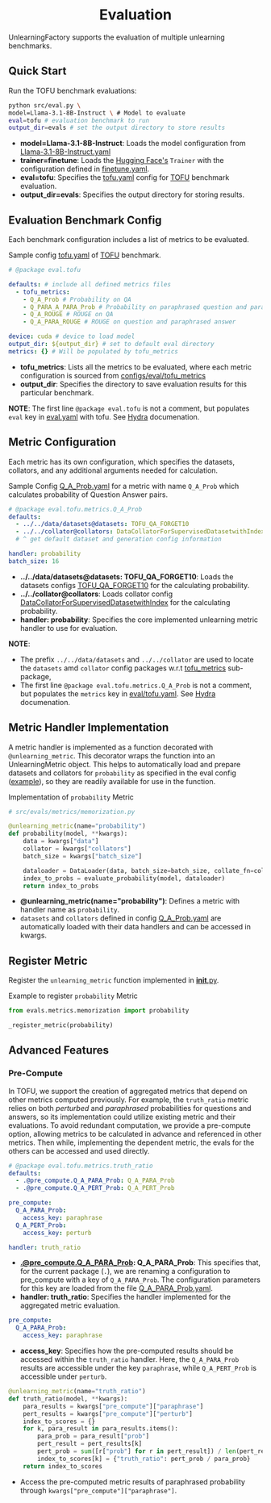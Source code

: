 <div align="center">    
 
# Evaluation

</div>

UnlearningFactory supports the evaluation of multiple unlearning benchmarks.



## Quick Start
Run the TOFU benchmark evaluations:
```bash
python src/eval.py \
model=Llama-3.1-8B-Instruct \ # Model to evaluate
eval=tofu # evaluation benchmark to run
output_dir=evals # set the output directory to store results
```

- **model=Llama-3.1-8B-Instruct**: Loads the model configuration from [Llama-3.1-8B-Instruct.yaml](../configs/model/Llama-3.1-8B-Instruct.yaml)
- **trainer=finetune**: Loads the [Hugging Face's](https://github.com/huggingface/transformers/blob/v4.45.1/src/transformers/trainer.py) `Trainer` with the configuration defined in [finetune.yaml](../configs/trainer/finetune.yaml).
- **eval=tofu**: Specifies the [tofu.yaml](../configs/eval/tofu.yaml) config for [TOFU](https://arxiv.org/abs/2401.06121) benchmark evaluation.
- **output_dir=evals**: Specifies the output directory for storing results.


## Evaluation Benchmark Config

Each benchmark configuration includes a list of metrics to be evaluated.

Sample config [tofu.yaml](../configs/eval/tofu.yaml) of [TOFU](https://arxiv.org/abs/2401.06121) benchmark.
```yaml
# @package eval.tofu

defaults: # include all defined metrics files
  - tofu_metrics: 
    - Q_A_Prob # Probability on QA
    - Q_PARA_A_PARA_Prob # Probability on paraphrased question and paraphrased anser
    - Q_A_ROUGE # ROUGE on QA
    - Q_A_PARA_ROUGE # ROUGE on question and paraphrased answer

device: cuda # device to load model
output_dir: ${output_dir} # set to default eval directory
metrics: {} # Will be populated by tofu_metrics
```

- **tofu_metrics**: Lists all the metrics to be evaluated, where each metric configuration is sourced from [configs/eval/tofu_metrics](../configs/eval/tofu_metrics/)
- **output_dir**: Specifies the directory to save evaluation results for this particular benchmark.

__NOTE__: The first line `@package eval.tofu` is not a comment, but populates `eval` key in [eval.yaml](../configs/eval.yaml) with tofu. See [Hydra](https://hydra.cc/docs/upgrades/0.11_to_1.0/adding_a_package_directive/) documenation.


## Metric Configuration


Each metric has its own configuration, which specifies the datasets, collators, and any additional arguments needed for calculation.

Sample Config [Q_A_Prob.yaml](../configs/eval/tofu_metrics/Q_A_Prob.yaml) for a metric with name `Q_A_Prob` which calculates probability of Question Answer pairs.
```yaml
# @package eval.tofu.metrics.Q_A_Prob
defaults:
  - ../../data/datasets@datasets: TOFU_QA_FORGET10
  - ../../collator@collators: DataCollatorForSupervisedDatasetwithIndex
  # ^ get default dataset and generation config information

handler: probability
batch_size: 16
```

- **../../data/datasets@datasets: TOFU_QA_FORGET10**: Loads the datasets configs [TOFU_QA_FORGET10](../configs/data/datasets/TOFU_QA_FORGET10.yaml) for the calculating probability. 
- **../../collator@collators**: Loads collator config [DataCollatorForSupervisedDatasetwithIndex](../configs/collator/DataCollatorForSupervisedDatasetwithIndex.yaml) for the calculating probability.
- **handler: probability**: Specifies the core implemented unlearning metric handler to use for evaluation.


__NOTE__: 
- The prefix `../../data/datasets` and `../../collator` are used to locate the `datasets` amd `collator` config packages w.r.t [tofu_metrics](../configs/eval/tofu_metrics/) sub-package,
- The first line `@package eval.tofu.metrics.Q_A_Prob` is not a comment, but populates the `metrics` key in [eval/tofu.yaml](../configs/eval/tofu.yaml). See [Hydra](https://hydra.cc/docs/upgrades/0.11_to_1.0/adding_a_package_directive/) documenation.

## Metric Handler Implementation




A metric handler is implemented as a function decorated with `@unlearning_metric`. This decorator wraps the function into an UnlearningMetric object. This helps to automatically load and prepare datasets and collators for `probability` as specified in the eval config ([example](../configs/eval/tofu_metrics/Q_A_Prob.yaml)), so they are readily available for use in the function.

Implementation of `probability` Metric

```python
# src/evals/metrics/memorization.py

@unlearning_metric(name="probability")
def probability(model, **kwargs):
    data = kwargs["data"]
    collator = kwargs["collators"]
    batch_size = kwargs["batch_size"]

    dataloader = DataLoader(data, batch_size=batch_size, collate_fn=collator)
    index_to_probs = evaluate_probability(model, dataloader)
    return index_to_probs
```

- **@unlearning_metric(name="probability")**: Defines a metric with handler name as `probability`.
- `datasets` and `collators` defined in config [Q_A_Prob.yaml](../configs/eval/tofu_metrics/Q_A_Prob.yaml) are automatically loaded with their data handlers and can be accessed in kwargs.


## Register Metric

Register the `unlearning_metric` function implemented in [__init__.py](../src/evals/metrics/__init__.py).

Example to register  `probability` Metric

```python
from evals.metrics.memorization import probability

_register_metric(probability)
```

## Advanced Features

### Pre-Compute

In TOFU, we support the creation of aggregated metrics that depend on other metrics computed previously. For example, the `truth_ratio` metric relies on both *perturbed* and *paraphrased* probabilities for questions and answers, so its implementation could utilize existing metric and their evaluations. To avoid redundant computation, we provide a pre-compute option, allowing metrics to be calculated in advance and referenced in other metrics. Then while, implementing the dependent metric, the evals for the others can be accessed and used directly.

```yaml
# @package eval.tofu.metrics.truth_ratio
defaults:
  - .@pre_compute.Q_A_PARA_Prob: Q_A_PARA_Prob
  - .@pre_compute.Q_A_PERT_Prob: Q_A_PERT_Prob

pre_compute:
  Q_A_PARA_Prob:
    access_key: paraphrase
  Q_A_PERT_Prob:
    access_key: perturb

handler: truth_ratio
```
- **.@pre_compute.Q_A_PARA_Prob: Q_A_PARA_Prob**: This specifies that, for the current package (`.`), we are renaming a configuration to pre_compute with a key of `Q_A_PARA_Prob`. The configuration parameters for this key are loaded from the file [Q_A_PARA_Prob.yaml](../configs/eval/tofu_metrics/Q_A_PARA_Prob.yaml).
- **handler: truth_ratio**: Specifies the handler implemented for the aggregated metric evaluation.
  
```yaml
pre_compute:
  Q_A_PARA_Prob:
    access_key: paraphrase
```
- **access_key**: Specifies how the pre-computed results should be accessed within the `truth_ratio` handler. Here, the `Q_A_PARA_Prob` results are accessible under the key `paraphrase`, while `Q_A_PERT_Prob` is accessible under `perturb`.

```python
@unlearning_metric(name="truth_ratio")
def truth_ratio(model, **kwargs):
    para_results = kwargs["pre_compute"]["paraphrase"]
    pert_results = kwargs["pre_compute"]["perturb"]
    index_to_scores = {}
    for k, para_result in para_results.items():
        para_prob = para_result["prob"]
        pert_result = pert_results[k]
        pert_prob = sum([r["prob"] for r in pert_result]) / len(pert_result)
        index_to_scores[k] = {"truth_ratio": pert_prob / para_prob}
    return index_to_scores
```
- Access the pre-computed metric results of paraphrased probability through `kwargs["pre_compute"]["paraphrase"]`.
